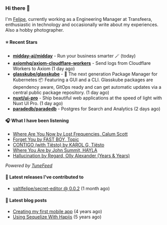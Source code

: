 ### Hi there 👋

I'm [Felipe](https://felipevm.com), currently working as a Engineering Manager at Transfeera, enthusiastic in technology and occasionally write about my experiences. Also a hobby photographer.

#### ⭐ Recent Stars
- **[midday-ai/midday](https://github.com/midday-ai/midday)** - Run your business smarter 🪄 (today)
- **[axiomhq/axiom-cloudflare-workers](https://github.com/axiomhq/axiom-cloudflare-workers)** - Send logs from Cloudflare Workers to Axiom (1 day ago)
- **[glasskube/glasskube](https://github.com/glasskube/glasskube)** - 🧊 The next generation Package Manager for Kubernetes 📦 Featuring a GUI and a CLI. Glasskube packages are dependency aware, GitOps ready and can get automatic updates via a central public package repository. (1 day ago)
- **[nuxt/ui-pro](https://github.com/nuxt/ui-pro)** - Ship beautiful web applications at the speed of light with Nuxt UI Pro. (1 day ago)
- **[paradedb/paradedb](https://github.com/paradedb/paradedb)** - Postgres for Search and Analytics (2 days ago)

#### 🎧 What I have been listening
- [Where Are You Now by Lost Frequencies, Calum Scott](https://open.spotify.com/track/3uUuGVFu1V7jTQL60S1r8z)
- [Forget You by FAST BOY, Topic](https://open.spotify.com/track/1YWr18dWRmuvPgAsPBsOow)
- [CONTIGO (with Tiësto) by KAROL G, Tiësto](https://open.spotify.com/track/4UkUxO2WlKLc0Q1iEutGGh)
- [Where You Are by John Summit, HAYLA](https://open.spotify.com/track/4qDpLaFGf5ampf2DXD2TMA)
- [Hallucination by Regard, Olly Alexander (Years &amp; Years)](https://open.spotify.com/track/7y3c1oJMY1CwwtOZ84Qovu)

_Powered by [TuneFeed](https://tunefeed.app?ref=valtlfelipe-gh-profile)_ 

#### 🚀 Latest releases I've contributed to


- [valtlfelipe/secret-editor @ 0.0.2](https://github.com/valtlfelipe/secret-editor/releases/tag/0.0.2) (1 month ago)

#### 📄 Latest blog posts
- [Creating my first mobile app](https://felipevm.com/posts/creating-my-first-mobile-app/) (4 years ago)
- [Using Sequelize With Hapijs](https://felipevm.com/posts/using-sequelize-with-hapijs/) (5 years ago)
